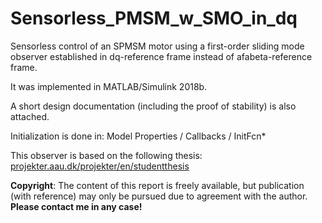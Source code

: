 # Sensorless_PMSM_w_SMO_in_dq
Sensorless control of an SPMSM motor using a first-order sliding mode observer established in dq-reference frame instead of afabeta-reference frame.

It was implemented in MATLAB/Simulink 2018b.

A short design documentation (including the proof of stability) is also attached.

Initialization is done in: Model Properties / Callbacks / InitFcn*

This observer is based on the following thesis:
<a href="https://projekter.aau.dk/projekter/en/studentthesis/sensorless-control-of-pmsm-drive-using-slidingmodeobservers(96c2750d-2811-4e6c-b818-848f442a203b).html">projekter.aau.dk/projekter/en/studentthesis</a>


<b>Copyright</b>: The content of this report is freely available, but publication (with reference) may only be pursued due to
agreement with the author. <b>Please contact me in any case!</b>
